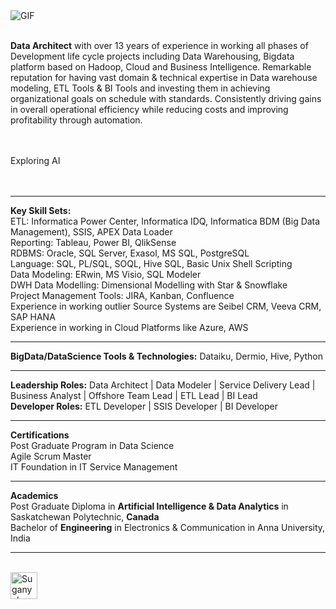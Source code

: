 <img align="left" alt="GIF" src="https://user-images.githubusercontent.com/103459693/196075984-ef8aa13e-06fb-4f82-9f0b-409a279ef2f1.gif" />
<br />
<br />

<p class="text-center">
  
**Data Architect** with over 13 years of experience in working all phases of Development life cycle projects including Data Warehousing, Bigdata platform based on Hadoop, Cloud and Business Intelligence. Remarkable reputation for having vast domain & technical expertise in Data warehouse modeling, ETL Tools & BI Tools and investing them in achieving organizational goals on schedule with standards. Consistently driving gains in overall operational efficiency while reducing costs and improving profitability through automation.
</p>
<br />
<br />
Exploring AI 
<br />
<br />
<br />

***
**Key Skill Sets:**  
ETL: Informatica Power Center, Informatica IDQ, Informatica BDM (Big Data Management), SSIS, APEX Data Loader  
Reporting: Tableau, Power BI, QlikSense  
RDBMS: Oracle, SQL Server, Exasol, MS SQL, PostgreSQL  
Language: SQL, PL/SQL, SOQL, Hive SQL, Basic Unix Shell Scripting  
Data Modeling: ERwin, MS Visio, SQL Modeler  
DWH Data Modelling: Dimensional Modelling with Star & Snowflake  
Project Management Tools: JIRA, Kanban, Confluence  
Experience in working outlier Source Systems are Seibel CRM, Veeva CRM, SAP HANA  
Experience in working in Cloud Platforms like Azure, AWS  
***
**BigData/DataScience Tools & Technologies:** Dataiku, Dermio, Hive, Python
***
**Leadership Roles:** Data Architect | Data Modeler | Service Delivery Lead | Business Analyst | Offshore Team Lead | ETL Lead | BI Lead  
**Developer Roles:** ETL Developer | SSIS Developer | BI Developer
***
**Certifications**  
Post Graduate Program in Data Science  
Agile Scrum Master  
IT Foundation in IT Service Management  
***
**Academics**  
Post Graduate Diploma in **Artificial Intelligence & Data Analytics** in Saskatchewan Polytechnic, **Canada**  
Bachelor of **Engineering** in Electronics & Communication in Anna University, India  
***

  
<br />

<a href="https://www.linkedin.com/in/suganya-arumugam-manickam-82811466/">
  <img align="left" alt="Suganya's LinkedIN" width="43px" src="https://user-images.githubusercontent.com/103459693/196082694-ee204f1e-f624-41f9-b6fc-13c265c3184e.jpeg" />
</a>
